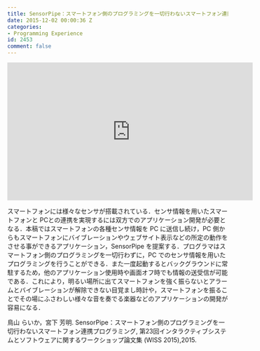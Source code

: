 ```yaml
---
title: SensorPipe：スマートフォン側のプログラミングを一切行わないスマートフォン連携プログラミング
date: 2015-12-02 00:00:36 Z
categories:
- Programming Experience
id: 2453
comment: false
---
```


<iframe width="560" height="315" src="https://www.youtube.com/embed/gwKyPqt2kd8" frameborder="0" allowfullscreen></iframe>



スマートフォンには様々なセンサが搭載されている．センサ情報を用いたスマートフォンと PCとの連携を実現するには双方でのアプリケーション開発が必要となる．本稿ではスマートフォンの各種センサ情報を PC に送信し続け，PC 側からもスマートフォンにバイブレーションやウェブサイト表示などの所定の動作をさせる事ができるアプリケーション，SensorPipe を提案する．プログラマはスマートフォン側のプログラミングを一切行わずに，PC でのセンサ情報を用いたプログラミングを行うことができる．また一度起動するとバックグラウンドに常駐するため，他のアプリケーション使用時や画面オフ時でも情報の送受信が可能である．これにより，明るい場所に出てスマートフォンを強く振らないとアラームとバイブレーションが解除できない目覚まし時計や，スマートフォンを振ることでその場にふさわしい様々な音を奏でる楽器などのアプリケーションの開発が容易になる．

鳥山 らいか，宮下 芳明. SensorPipe：スマートフォン側のプログラミングを一切行わないスマートフォン連携プログラミング, 第23回インタラクティブシステムとソフトウェアに関するワークショップ論文集 (WISS 2015),2015.
